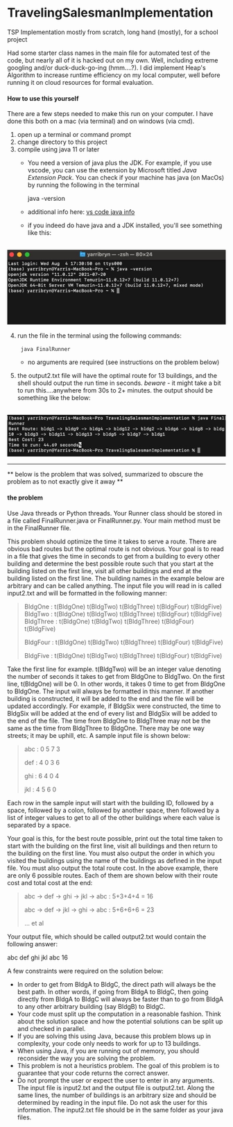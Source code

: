 # TravelingSalesmanImplementation

TSP Implementation mostly from scratch, long hand (mostly), for a school project

Had some starter class names in the main file for automated test of the code, but nearly all of it is hacked out on my own. Well, including extreme googling and/or duck-duck-go-ing (hmm....?). I did implement Heap's Algorithm to increase runtime efficiency on my local computer, well before running it on cloud resources for formal evaluation.


#### How to use this yourself

There are a few steps needed to make this run on your computer. I have done this both on a mac (via terminal) and on windows (via cmd).

1. open up a terminal or command prompt
2. change directory to this project
3. compile using java 11 or later 
    - You need a version of java plus the JDK. For example, if you use vscode, you can use the extension by Microsoft titled *Java Extension Pack*. You can check if your machine has java (on MacOs) by running the following in the terminal

        java -version

    - additional info here: [vs code java info](https://code.visualstudio.com/docs/java/java-tutorial)
    - if you indeed do have java and a JDK installed, you'll see something like this:

&emsp;&emsp;&emsp;![screenshot from the shell for checking java version](/images/zsh_screenshot.jpeg)

    
4. run the file in the terminal using the following commands:

        java FinalRunner

    - no arguments are required (see instructions on the problem below)

5. the output2.txt file will have the optimal route for 13 buildings, and the shell should output the run time in seconds. *beware* - it might take a bit to run this....anywhere from 30s to 2+ minutes. the output should be something like the below:

&emsp;&emsp;![screenshot from the shell for java output](images/zsh_output_example.jpeg)


---

** below is the problem that was solved, summarized to obscure the problem as to not exactly give it away **

#### the problem

Use Java threads or Python threads. Your Runner class should be stored in a file called FinalRunner.java or FinalRunner.py. Your main method must be in the FinalRunner file.

This problem should optimize the time it takes to serve a route. There are obvious bad routes but the optimal route is not obvious. Your goal is to read in a file that gives the time in seconds to get from a building to every other building and determine the best possible route such that you start at the building listed on the first line, visit all other buildings and end at the building listed on the first line. The building names in the example below are arbitrary and can be called anything. The input file you will read in is called input2.txt and will be formatted in the following manner:

> BldgOne : t(BldgOne) t(BldgTwo) t(BldgThree) t(BldgFour) t(BldgFive)
> BldgTwo : t(BldgOne) t(BldgTwo) t(BldgThree) t(BldgFour) t(BldgFive)
> BldgThree : t(BldgOne) t(BldgTwo) t(BldgThree) t(BldgFour) t(BldgFive)
>
> BldgFour : t(BldgOne) t(BldgTwo) t(BldgThree) t(BldgFour) t(BldgFive)
>
> BldgFive : t(BldgOne) t(BldgTwo) t(BldgThree) t(BldgFour) t(BldgFive)

Take the first line for example. t(BldgTwo) will be an integer value denoting the number of seconds it takes to get from BldgOne to BldgTwo. On the first line, t(BldgOne) will be 0. In other words, it takes 0 time to get from BldgOne to BldgOne. The input will always be formatted in this manner. If another building is constructed, it will be added to the end and the file will be updated accordingly. For example, if BldgSix were constructed, the time to BldgSix will be added at the end of every list and BldgSix will be added to the end of the file. The time from BldgOne to BldgThree may not be the same as the time from BldgThree to BldgOne. There may be one way streets; it may be uphill, etc. A sample input file is shown below:

> abc : 0 5 7 3
>
> def : 4 0 3 6
>
> ghi : 6 4 0 4
>
> jkl : 4 5 6 0

Each row in the sample input will start with the building ID, followed by a space, followed by a colon, followed by another space, then followed by a list of integer values to get to all of the other buildings where each value is separated by a space. 

Your goal is this, for the best route possible, print out the total time taken to start with the building on the first line, visit all buildings and then return to the building on the first line. You must also output the order in which you visited the buildings using the name of the buildings as defined in the input file. You must also output the total route cost. In the above example, there are only 6 possible routes. Each of them are shown below with their route cost and total cost at the end:

> abc → def → ghi → jkl → abc : 5+3+4+4 = 16
> 
> abc → def → jkl → ghi → abc : 5+6+6+6 = 23
> 
> ... et al

Your output file, which should be called output2.txt would contain the following answer:

abc def ghi jkl abc 16

A few constraints were required on the solution below:

- In order to get from BldgA to BldgC, the direct path will always be the best path. In other words, if going from BldgA to BldgC, then going directly from BldgA to BldgC will always be faster than to go from BldgA to any other arbitrary building (say BldgB) to BldgC.
- Your code must split up the computation in a reasonable fashion. Think about the solution space and how the potential solutions can be split up and checked in parallel.
- If you are solving this using Java, because this problem blows up in complexity, your code only needs to work for up to 13 buildings. 
- When using Java, if you are running out of memory, you should reconsider the way you are solving the problem. 
- This problem is not a heuristics problem. The goal of this problem is to guarantee that your code returns the correct answer. 
- Do not prompt the user or expect the user to enter in any arguments. The input file is input2.txt and the output file is output2.txt. Along the same lines, the number of buildings is an arbitrary size and should be determined by reading in the input file. Do not ask the user for this information. The input2.txt file should be in the same folder as your java files.


